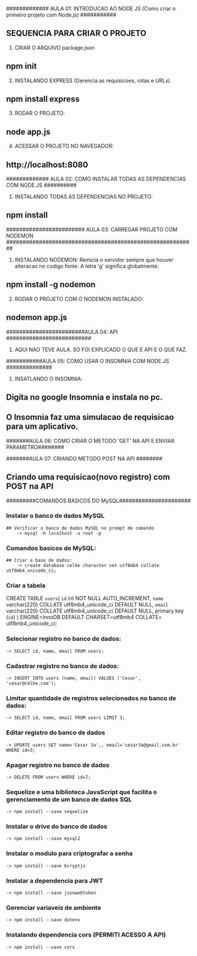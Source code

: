 ############# AULA 01: INTRODUCAO AO NODE JS (Como criar o primeiro projeto com Node.js) ###########

## SEQUENCIA PARA CRIAR O PROJETO

1) CRIAR O ARQUIVO package.json
## npm init

2) INSTALANDO EXPRESS (Gerencia as requisicoes, rotas e URLs)
## npm install express

3) RODAR O PROJETO:
## node app.js

4) ACESSAR O PROJETO NO NAVEGADOR:
## http://localhost:8080


############# AULA 02: COMO INSTALAR TODAS AS DEPENDENCIAS COM NODE.JS ##########
1) INSTALANDO TODAS AS DEPENDENCIAS NO PROJETO:
## npm install

######################## AULA 03: CARREGAR PROJETO COM NODEMON ##########################################################
1) INSTALANDO NODEMON: Reinicia o servidor sempre que houver alteracao no codigo fonte. A letra 'g' significa globalmente.
## npm install -g nodemon

2) RODAR O PROJETO COM O NODEMON INSTALADO:
## nodemon app.js

########################AULA 04: API ##########################
1) AQUI NAO TEVE AULA. SO FOI EXPLICADO O QUE E API E O QUE FAZ.

###########AULA 05: COMO USAR O INSOMNIA COM NODE.JS ##############
1) INSATLANDO O INSOMNIA:
## Digita no google Insomnia e instala no pc.
## O Insomnia faz uma simulacao de requisicao para um aplicativo.

#######AULA 06: COMO CRIAR O METODO 'GET' NA API E ENVIAR PARAMETRO########

#######AULA 07: CRIANDO METODO POST NA API ########
## Criando uma requisicao(novo registro) com POST na API

#########COMANDOS BASICOS DO MySQL######################
### Instalar o banco de dados MySQL
    ## Verificar o banco de dados MySQL no prompt de comando
        -> mysql -h localhost -u root -p

### Comandos basicos de MySQL:
    ## Criar a base de dados:
        -> create database celke character set utf8mb4 collate utf8mb4_unicode_ci;

### Criar a tabela
CREATE TABLE `users`(
    `id` int NOT NULL AUTO_INCREMENT,
    `name` varchar(220) COLLATE utf8mb4_unicode_ci DEFAULT NULL,
    `email` varchar(220) COLLATE utf8mb4_unicode_ci DEFAULT NULL,
    primary key (`id`)
) ENGINE=InnoDB DEFAULT CHARSET=utf8mb4 COLLATE= utf8mb4_unicode_ci;

### Selecionar registro no banco de dados:
    -> SELECT id, name, email FROM users;

### Cadastrar registro no banco de dados:
    -> INSERT INTO users (name, email) VALUES ('Cesar', 'cesar@celke.com');     

### Limitar quantidade de registros selecionados no banco de dados:
    -> SELECT id, name, email FROM users LIMIT 3;

### Editar registro do banco de dados
    -> UPDATE users SET name='Cesar 3a',, email='cesar3a@gmail.com.br' WHERE id=3;

### Apagar registro no banco de dados
    -> DELETE FROM users WHERE id=7;

### Sequelize e uma biblioteca JavaScript que facilita o gerenciamento de um banco de dados SQL
    -> npm install --save sequelize 

### Instalar o drive do banco de dados
    -> npm install --save mysql2

### Instalar o modulo para criptografar a senha
    -> npm install --save bcryptjs

### Instalar a dependencia para JWT
    -> npm install --save jsonwebtoken

### Gerenciar variaveis de ambiente
    -> npm install --save dotenv

### Instalando dependencia cors (PERMITI ACESSO A API)
    -> npm install --save cors
